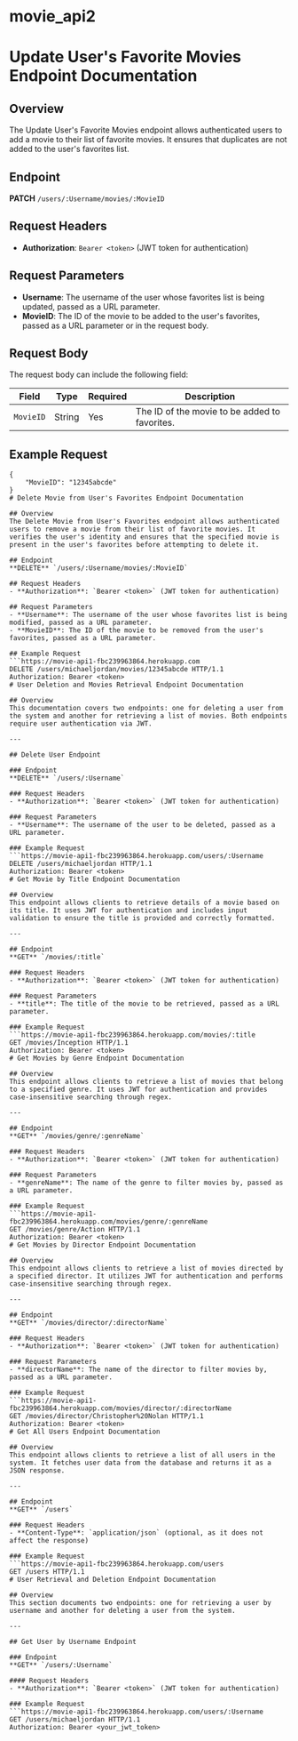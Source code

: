 ﻿# movie_api2
# Update User's Favorite Movies Endpoint Documentation

## Overview
The Update User's Favorite Movies endpoint allows authenticated users to add a movie to their list of favorite movies. It ensures that duplicates are not added to the user's favorites list.

## Endpoint
**PATCH** `/users/:Username/movies/:MovieID`

## Request Headers
- **Authorization**: `Bearer <token>` (JWT token for authentication)

## Request Parameters
- **Username**: The username of the user whose favorites list is being updated, passed as a URL parameter.
- **MovieID**: The ID of the movie to be added to the user's favorites, passed as a URL parameter or in the request body.

## Request Body
The request body can include the following field:

| Field      | Type     | Required | Description                                   |
|------------|----------|----------|-----------------------------------------------|
| `MovieID`  | String   | Yes      | The ID of the movie to be added to favorites. |

## Example Request
```https://movie-api1-fbc239963864.herokuapp.com/users/:Username/movies/:MovieID
{
    "MovieID": "12345abcde"
}
# Delete Movie from User's Favorites Endpoint Documentation

## Overview
The Delete Movie from User's Favorites endpoint allows authenticated users to remove a movie from their list of favorite movies. It verifies the user's identity and ensures that the specified movie is present in the user's favorites before attempting to delete it.

## Endpoint
**DELETE** `/users/:Username/movies/:MovieID`

## Request Headers
- **Authorization**: `Bearer <token>` (JWT token for authentication)

## Request Parameters
- **Username**: The username of the user whose favorites list is being modified, passed as a URL parameter.
- **MovieID**: The ID of the movie to be removed from the user's favorites, passed as a URL parameter.

## Example Request
```https://movie-api1-fbc239963864.herokuapp.com
DELETE /users/michaeljordan/movies/12345abcde HTTP/1.1
Authorization: Bearer <token>
# User Deletion and Movies Retrieval Endpoint Documentation

## Overview
This documentation covers two endpoints: one for deleting a user from the system and another for retrieving a list of movies. Both endpoints require user authentication via JWT.

---

## Delete User Endpoint

### Endpoint
**DELETE** `/users/:Username`

### Request Headers
- **Authorization**: `Bearer <token>` (JWT token for authentication)

### Request Parameters
- **Username**: The username of the user to be deleted, passed as a URL parameter.

### Example Request
```https://movie-api1-fbc239963864.herokuapp.com/users/:Username
DELETE /users/michaeljordan HTTP/1.1
Authorization: Bearer <token>
# Get Movie by Title Endpoint Documentation

## Overview
This endpoint allows clients to retrieve details of a movie based on its title. It uses JWT for authentication and includes input validation to ensure the title is provided and correctly formatted.

---

## Endpoint
**GET** `/movies/:title`

### Request Headers
- **Authorization**: `Bearer <token>` (JWT token for authentication)

### Request Parameters
- **title**: The title of the movie to be retrieved, passed as a URL parameter.

### Example Request
```https://movie-api1-fbc239963864.herokuapp.com/movies/:title
GET /movies/Inception HTTP/1.1
Authorization: Bearer <token>
# Get Movies by Genre Endpoint Documentation

## Overview
This endpoint allows clients to retrieve a list of movies that belong to a specified genre. It uses JWT for authentication and provides case-insensitive searching through regex.

---

## Endpoint
**GET** `/movies/genre/:genreName`

### Request Headers
- **Authorization**: `Bearer <token>` (JWT token for authentication)

### Request Parameters
- **genreName**: The name of the genre to filter movies by, passed as a URL parameter.

### Example Request
```https://movie-api1-fbc239963864.herokuapp.com/movies/genre/:genreName
GET /movies/genre/Action HTTP/1.1
Authorization: Bearer <token>
# Get Movies by Director Endpoint Documentation

## Overview
This endpoint allows clients to retrieve a list of movies directed by a specified director. It utilizes JWT for authentication and performs case-insensitive searching through regex.

---

## Endpoint
**GET** `/movies/director/:directorName`

### Request Headers
- **Authorization**: `Bearer <token>` (JWT token for authentication)

### Request Parameters
- **directorName**: The name of the director to filter movies by, passed as a URL parameter.

### Example Request
```https://movie-api1-fbc239963864.herokuapp.com/movies/director/:directorName
GET /movies/director/Christopher%20Nolan HTTP/1.1
Authorization: Bearer <token>
# Get All Users Endpoint Documentation

## Overview
This endpoint allows clients to retrieve a list of all users in the system. It fetches user data from the database and returns it as a JSON response.

---

## Endpoint
**GET** `/users`

### Request Headers
- **Content-Type**: `application/json` (optional, as it does not affect the response)

### Example Request
```https://movie-api1-fbc239963864.herokuapp.com/users
GET /users HTTP/1.1
# User Retrieval and Deletion Endpoint Documentation

## Overview
This section documents two endpoints: one for retrieving a user by username and another for deleting a user from the system.

---

## Get User by Username Endpoint

### Endpoint
**GET** `/users/:Username`

#### Request Headers
- **Authorization**: `Bearer <token>` (JWT token for authentication)

### Example Request
```https://movie-api1-fbc239963864.herokuapp.com/users/:Username
GET /users/michaeljordan HTTP/1.1
Authorization: Bearer <your_jwt_token>
